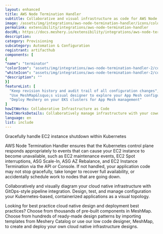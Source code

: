 ```yaml
---
layout: enhanced
title: AWS Node Termination Handler
subtitle: Collaborative and visual infrastructure as code for AWS Node Termination Handler
image: /assets/img/integrations/aws-node-termination-handler/icons/color/aws-node-termination-handler-color.svg
permalink: extensibility/integrations/aws-node-termination-handler
docURL: https://docs.meshery.io/extensibility/integrations/aws-node-termination-handler-2
description: 
category: Provisioning
subcategory: Automation & Configuration
registrant: artifacthub
components: [
{
"name": "terminator"
"colorIcon": "assets/img/integrations/aws-node-termination-handler-2/components/terminator/icons/color/terminator-color.svg"
"whiteIcon": "assets/img/integrations/aws-node-termination-handler-2/components/terminator/icons/white/terminator-white.svg"
"description": ""
}]
featureList: [
  "Keep revision history and audit trail of all configuration changes",
  "Use MeshMap&lsquo;s visual designer to explore your App Mesh configuration",
  "Deploy Meshery on your EKS clusters for App Mesh management"
]
howItWorks: Collaborative Infrastructure as Code
howItWorksDetails: Collaboratively manage infrastructure with your coworkers synchronously sharing the same designs.
language: en
list: include
---
```

<p>
Gracefully handle EC2 instance shutdown within Kubernetes

</p>
<p>AWS Node Termination Handler ensures that the Kubernetes control plane responds appropriately to events that can cause your EC2 instance to become unavailable, such as EC2 maintenance events, EC2 Spot interruptions, ASG Scale-In, ASG AZ Rebalance, and EC2 Instance Termination via the API or Console. If not handled, your application code may not stop gracefully, take longer to recover full availability, or accidentally schedule work to nodes that are going down.
</p>
<p>
    Collaboratively and visually diagram your cloud native infrastructure with GitOps-style pipeline integration. Design, test, and manage configuration your Kubernetes-based, containerized applications as a visual topology.
</p>
<p>
    Looking for best practice cloud native design and deployment best practices? Choose from thousands of pre-built components in MeshMap. Choose from hundreds of ready-made design patterns by importing templates from Meshery Catalog or use our low code designer, MeshMap, to create and deploy your own cloud native infrastructure designs.
</p>

